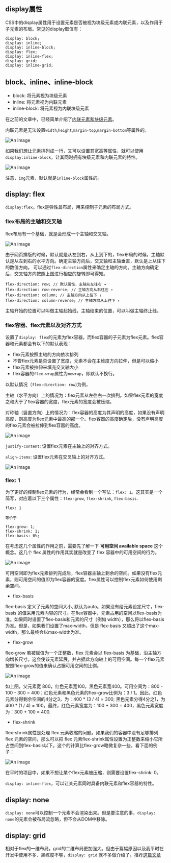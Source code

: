 ## display属性
CSS中的display属性用于设置元素是否被视为块级元素或内联元素，以及作用于子元素的布局。常见的display取值有：
```
display: block;
display: inline;
display: inline-block;
display: flex;
display: inline-flex;
display: grid;
display: inline-grid;
```
## block、inline、inline-block

- block: 将元素视为块级元素
- inline: 将元素视为内联元素
- inline-block: 将元素视为内联块级元素

在之前的文章中，已经简单介绍了[内联元素和块级元素](https://coypan.info/web/HTML/02-HTML%E5%85%83%E7%B4%A0%E5%88%86%E7%B1%BB%E4%BB%A5%E5%8F%8A%E5%B5%8C%E5%A5%97%E8%A7%84%E5%88%99.html)。

内联元素是无法设置`width`,`height`,`margin-top`,`margin-bottom`等属性的。

![An image](./css_29.png)

如果我们想让元素排列成一行，又可以设置其宽高等属性，就可以使用`display:inline-block`，让其同时拥有块级元素和内联元素的特性。

![An image](./css_30.png)

注意，`img`元素，默认就是`inline-block`属性的。

## display: flex

`display:flex`。flex是弹性盒布局，用来控制子元素的布局方式。

### flex布局的主轴和交叉轴

flex布局有一个基础，就是会形成一个主轴和交叉轴。

![An image](./css_31.png)

由于网页排版的时候，默认就是从左到右，从上到下的，flex布局的时候，主轴默认是从左到右的水平方向。确定主轴方向后，交叉轴和主轴垂直，默认是上从往下的数值方向。
可以通过`flex-direction`属性来确定主轴的方向。主轴方向确定后，交叉轴方向按照上图进行相应的旋转即可得知。

```
flex-direction: row; // 默认属性，主轴从左往右 →
flex-direction: row-reverse; // 主轴方向从右往左 ← 
flex-direction: column; // 主轴方向从上往下 ↓ 
flex-direction: column-reverse; // 主轴方向从上往下 ↑
```
主轴开始的位置可以叫做主轴起始线，主轴结束的位置，可以叫做主轴终止线。

### flex容器、flex元素以及对齐方式

设置了`display: flex`的元素为flex容器，而flex容器的子元素为flex元素。flex容器和元素都会有以下的默认表现：

- flex元素按照主轴的方向依次排列
- 不管flex元素是否设置了宽度，元素不会在主维度方向拉伸，但是可以缩小
- flex元素被拉伸来填充交叉轴大小
- flex容器的`flex-wrap`属性为`nowrap`，即默认不换行。

以默认情况（`flex-direction: row`)为例，

主轴（水平方向）上的情况为：flex元素从左往右一次排列。如果flex元素的宽度之和大于了flex容器的宽度，flex元素的宽度会被压缩。

对称轴（竖直方向）上的情况为：flex容器的高度为其声明的高度，如果没有声明高度，则高度为flex元素中最高的那一个。flex容器的高度确定后，没有声明高度的flex元素会被拉伸到flex容器的高度。

![An image](./css_32.png)

`justify-content`: 设置flex元素在主轴上的对齐方式。

`align-items`: 设置flex元素在交叉轴上的对齐方式。

![An image](./css_33.png)


### flex: 1

为了更好的控制flex元素的行为，经常会看到一个写法：`flex: 1`。这其实是一个简写，对应着以下三个属性：`flex-grow`, `flex-shrink`, `flex-basis`.
```
flex: 1

等价于

flex-grow: 1;
flex-shrink: 1;
flex-basis: 0%;
```
在考虑这几个属性的作用之前，需要先了解一下 **可用空间 available space** 这个概念。这几个 flex 属性的作用其实就是改变了 flex 容器中的可用空间的行为。

![An image](./css_34.png)

可用空间即为flex元素排列完成后，flex容器主轴上剩余的空间。如果没有flex元素，则可用空间的值即为flex容器的宽度。flex属性可以控制flex元素如何使用剩余空间。

- flex-basis

flex-basis 定义了元素的空间大小, 默认为auto。如果没有给元素设定尺寸，flex-basis 的值采用元素内容的尺寸。在flex容器中，元素占用的空间以flex-basis为准。如果同时设置了flex-basis和元素的尺寸（例如 width），那么将以flex-basis为准。但是，如果我们设置了max-width，但是 flex-basis 又超出了这个max-width，那么最终会以max-width为准。


- flex-grow

flex-grow 若被赋值为一个正整数，flex 元素会以 flex-basis 为基础，沿主轴方向增长尺寸。这会使该元素延展，并占据此方向轴上的可用空间。每一个flex元素按照flex-grow的值来确认占据可用空间的比例。

![An image](./css_35.png)

如上图，父元素宽 800，红色元素宽100，黑色元素宽400。可用空间为：800 - 100 - 300 = 400；红色元素和黑色元素的flex-grow比例为：3 / 1。因此，红色元素分得剩余空间的4分之3，为：400 * (3 / 4) = 300; 黑色元素分得4分之1，为 400 * (1 / 4) = 100。最终，红色元素宽度为：100 + 300 = 400，黑色元素宽度为：300 + 100 = 400.

- flex-shrink

flex-shrink属性是处理 flex 元素收缩的问题。如果我们的容器中没有足够排列 flex 元素的空间，那么可以把 flex 元素flex-shrink属性设置为正整数来缩小它所占空间到flex-basis以下。这个的计算比flex-grow略微复杂一些，看下面的例子：

![An image](./css_36.png)

在平时的项目中，如果不想让某个flex元素被压缩，则需要设置flex-shrink: 0。

`display: inline-flex`，可以让某元素同时具备内联元素和flex容器的特性。

## display: none

`display: none`可以控制一个元素不会渲染出来。但是要注意的事，`display: none`的元素会被布局流忽略，但不会从DOM中移除。

## display: grid

相对于flex的一维布局，grid的二维布局更加强大。但由于篇幅原因以及我平时在开发中使用不多、熟练度不够，`display: grid` 就不多做介绍了。推荐[这篇文章](https://developer.mozilla.org/zh-CN/docs/Web/CSS/CSS_Grid_Layout/Basic_Concepts_of_Grid_Layout)
